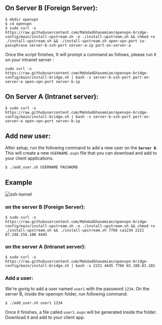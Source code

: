 ## On Server B (Foreign Server):

```shell
$ mkdir openvpn
$ cd openvpn
$ sudo curl -s https://raw.githubusercontent.com/MahdadGhasemian/openvpn-bridge-config/main/install-upstream.sh -o ./install-upstream.sh && chmod +x ./install-upstream.sh && ./install-upstream.sh open-vpn-port ca-passphrase server-b-ssh-port server-a-ip port-on-server-a
```

Once the script finishes, It will prompt a command as follows, please run it on your intranet server :
```shell
sudo curl -s https://raw.githubusercontent.com/MahdadGhasemian/openvpn-bridge-config/main/install-bridge.sh | bash -s server-b-ssh-port port-on-server-a open-vpn-port server-b-ip
```

## On Server A (Intranet server):
```shell
$ sudo curl -s https://raw.githubusercontent.com/MahdadGhasemian/openvpn-bridge-config/main/install-bridge.sh | bash -s server-b-ssh-port port-on-server-a open-vpn-port server-b-ip
```

## Add new user:
After setup, run the following command to add a new user on the **`Server B`**.
This will create a new `USERNAME.ovpn` file that you can download and add to your client applications.
```shell
$ ./add_user.sh USERNAME PASSWORD
```


## Example

![ssh-tunnel](https://github.com/MahdadGhasemian/openvpn-bridge-config/assets/48379992/347f068e-e0e4-4fdc-8586-26acefa3d528)

### on the server B (Foreign Server):
```shell
$ sudo curl -s https://raw.githubusercontent.com/MahdadGhasemian/openvpn-bridge-config/main/install-upstream.sh -o ./install-upstream.sh && chmod +x ./install-upstream.sh && ./install-upstream.sh 7766 ca1234 2221 87.248.156.100 4445
```

### on the server A (Intranet server):
```shell
$ sudo curl -s https://raw.githubusercontent.com/MahdadGhasemian/openvpn-bridge-config/main/install-bridge.sh | bash -s 2221 4445 7766 65.108.83.101
```

### Add a user:
We're gonig to add a user named `user1` with the password `1234`.
On the server B, inside the openvpn folder, run following command:
```shell
$ ./add_user.sh user1 1234
```

Once it finishes, a file called `user1.ovpn` will be generated inside the folder. Download it and add to your client app.



